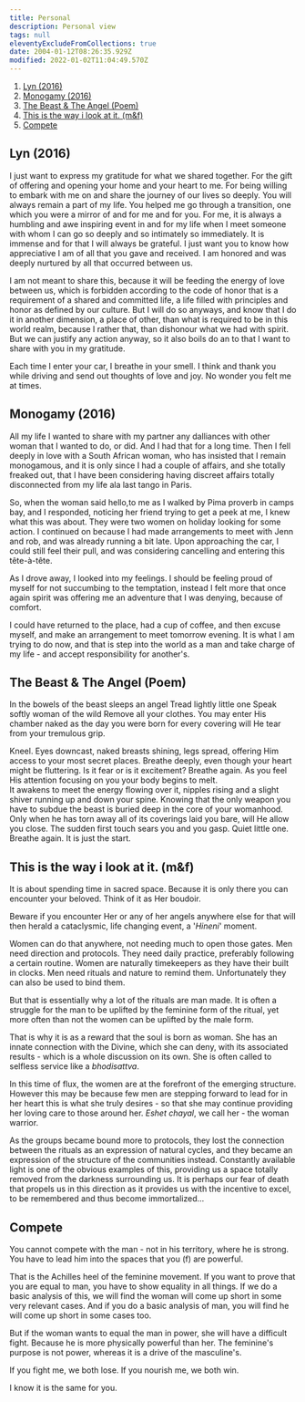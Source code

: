 ```yaml
---
title: Personal
description: Personal view
tags: null
eleventyExcludeFromCollections: true
date: 2004-01-12T08:26:35.929Z
modified: 2022-01-02T11:04:49.570Z
---
```


1. [Lyn (2016)](#lyn-2016)
2. [Monogamy (2016)](#monogamy-2016)
3. [The Beast & The Angel (Poem)](#the-beast--the-angel-poem)
4. [This is the way i look at it. (m&f)](#this-is-the-way-i-look-at-it-mf)
5. [Compete](#compete)

## Lyn (2016)

I just want to express my gratitude for what we shared together. For the gift of offering and opening your home and your heart to me. For being willing to embark with me on and share the journey of our lives so deeply. You will always remain a part of my life. You helped me go through a transition, one which you were a mirror of and for me and for you. For me, it is always a humbling and awe inspiring event in and for my life when I meet someone with whom I can go so deeply and so intimately so immediately. It is immense and for that I will always be grateful. I just want you to know how appreciative I am of all that you gave and received. I am honored and was deeply nurtured by all that occurred between us.

I am not meant to share this, because it will be feeding the energy of love between us, which is forbidden according to the code of honor that is a requirement of a shared and committed life, a life filled with principles and honor as defined by our culture. But I will do so anyways, and know that I do it in another dimension, a place of other, than what is required to be in this world realm, because I rather that, than dishonour what we had with spirit. But we can justify any action anyway, so it also boils do an to that I want to share with you in my gratitude.

Each time I enter your car, I breathe in your smell. I think and thank you while driving and send out thoughts of love and joy. No wonder you felt me at times.

## Monogamy (2016)

All my life I wanted to share with my partner any dalliances with other woman that I wanted to do, or did. And I had that for a long time. Then I fell deeply in love with a South African woman, who has insisted that I remain monogamous, and it is only since I had a couple of affairs, and she totally freaked out, that I have been considering having discreet affairs totally disconnected from my life ala last tango in Paris.

So, when the woman said hello,to me as I walked by Pima proverb in camps bay, and I responded, noticing her friend trying to get a peek at me, I knew what this was about. They were two women on holiday looking for some action. I continued on because I had made arrangements to meet with Jenn and rob, and was already running a bit late. Upon approaching the car, I could still feel their pull, and was considering cancelling and entering this tête-à-tête.

As I drove away, I looked into my feelings. I should be feeling proud of myself for not succumbing to the temptation, instead I felt more that once again spirit was offering me an adventure that I was denying, because of comfort.

I could have returned to the place, had a cup of coffee, and then excuse myself, and make an arrangement to meet tomorrow evening. It is what I am trying to do now, and that is step into the world as a man and take charge of my life - and accept responsibility for another's.

## The Beast & The Angel (Poem)

In the bowels of the beast sleeps an angel
Tread lightly little one
Speak softly woman of the wild
Remove all your clothes.
You may enter His chamber naked
as the day you were born
for every covering
will He tear
from your tremulous grip.

Kneel.
Eyes downcast, naked breasts shining,
legs spread, offering Him access
to your most secret places.
Breathe deeply,
even though your heart might be fluttering.
Is it fear or is it excitement?
Breathe again.
As you feel His attention
focusing on you
your body
begins to melt.  
It awakens
to meet the energy
flowing over it,
nipples rising and
a slight shiver
running up and down your spine.
Knowing that the only weapon
you have
to subdue the beast is buried
deep in the core
of your womanhood.
Only when he has torn away
all of its coverings
laid you bare,
will He allow you close.
The sudden first touch sears you
and you gasp.
Quiet little one.
Breathe again.
It is just the start.

## This is the way i look at it. (m&f)

It is about spending time in sacred space. Because it is only there you can encounter your beloved. Think of it as Her boudoir.

Beware if you encounter Her or any of her angels anywhere else for that will then herald a cataclysmic, life changing event, a '_Hineni_' moment.

Women can do that anywhere, not needing much to open those gates. Men need direction and protocols. They need daily practice, preferably following a certain routine. Women are naturally timekeepers as they have their built in clocks. Men need rituals and nature to remind them. Unfortunately they can also be used to bind them.

But that is essentially why a lot of the rituals are man made. It is often a struggle for the man to be uplifted by the feminine form of the ritual, yet more often than not the women can be uplifted by the male form.

That is why it is as a reward that the soul is born as woman. She has an innate connection with the Divine, which she can deny, with its associated results - which is a whole discussion on its own. She is often called to selfless service like a _bhodisattva_.

In this time of flux, the women are at the forefront of the emerging structure. However this may be because few men are stepping forward to lead for in her heart this is what she truly desires - so that she may continue providing her loving care to those around her. _Eshet chayal_, we call her - the woman warrior.

As the groups became bound more to protocols, they lost the connection between the rituals as an expression of natural cycles, and they became an expression of the structure of the communities instead. Constantly available light is one of the obvious examples of this, providing us a space totally removed from the darkness surrounding us. It is perhaps our fear of death that propels us in this direction as it provides us with the incentive to excel, to be remembered and thus become immortalized...

## Compete

You cannot compete with the man - not in his territory, where he is strong. You have to lead him into the spaces that you (f) are powerful.

That is the Achilles heel of the feminine movement. If you want to prove that you are equal to man, you have to show equality in all things. If we do a basic analysis of this, we will find the woman will come up short in some very relevant cases. And if you do a basic analysis of man, you will find he will come up short in some cases too.

But if the woman wants to equal the man in power, she will have a difficult fight. Because he is more physically powerful than her. The feminine's purpose is not power, whereas it is a drive of the masculine's.

If you fight me, we both lose. If you nourish me, we both win.

I know it is the same for you.
